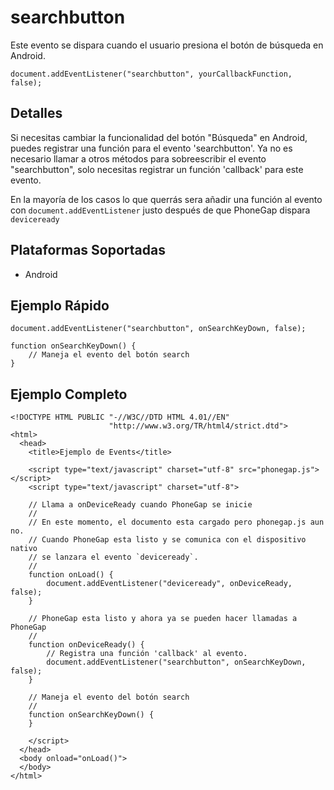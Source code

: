 searchbutton
===========

Este evento se dispara cuando el usuario presiona el botón de búsqueda en Android.

    document.addEventListener("searchbutton", yourCallbackFunction, false);

Detalles
--------

Si necesitas cambiar la funcionalidad del botón "Búsqueda" en Android, puedes registrar una función para el evento 'searchbutton'. Ya no es necesario llamar a otros métodos para sobreescribir el evento "searchbutton", solo necesitas registrar un función 'callback' para este evento.

En la mayoría de los casos lo que querrás sera añadir una función al evento con `document.addEventListener` justo después de que PhoneGap dispara `deviceready`

Plataformas Soportadas
----------------------

- Android

Ejemplo Rápido
--------------

    document.addEventListener("searchbutton", onSearchKeyDown, false);

    function onSearchKeyDown() {
        // Maneja el evento del botón search
    }

Ejemplo Completo
----------------

    <!DOCTYPE HTML PUBLIC "-//W3C//DTD HTML 4.01//EN"
                          "http://www.w3.org/TR/html4/strict.dtd">
    <html>
      <head>
        <title>Ejemplo de Events</title>

        <script type="text/javascript" charset="utf-8" src="phonegap.js"></script>
        <script type="text/javascript" charset="utf-8">

        // Llama a onDeviceReady cuando PhoneGap se inicie
        //
        // En este momento, el documento esta cargado pero phonegap.js aun no.
        // Cuando PhoneGap esta listo y se comunica con el dispositivo nativo
        // se lanzara el evento `deviceready`.
        // 
        function onLoad() {
            document.addEventListener("deviceready", onDeviceReady, false);
        }

        // PhoneGap esta listo y ahora ya se pueden hacer llamadas a PhoneGap
        //
        function onDeviceReady() {
            // Registra una función 'callback' al evento.
            document.addEventListener("searchbutton", onSearchKeyDown, false);
        }
        
        // Maneja el evento del botón search
        //
        function onSearchKeyDown() {
        }

        </script>
      </head>
      <body onload="onLoad()">
      </body>
    </html>
